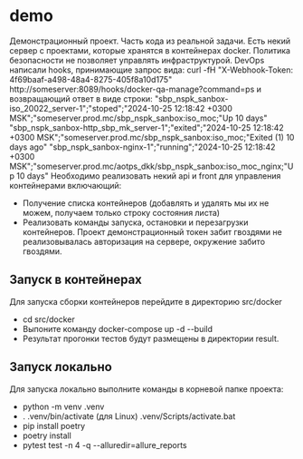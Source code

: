 # demo
Демонстрационный проект.
Часть кода из реальной задачи.
Есть некий сервер с проектами, которые хранятся в контейнерах docker.
Политика безопасности не позволяет управлять инфраструктурой. DevOps написали 
hooks, принимающие запрос вида:
curl -fH "X-Webhook-Token: 4f69baaf-a498-48a4-8275-405f8a10d175" http://someserver:8089/hooks/docker-qa-manage?command=ps
и возвращающий ответ в виде строки:
"sbp_nspk_sanbox-iso_20022_server-1";"stoped";"2024-10-25 12:18:42 +0300 MSK";"someserver.prod.mc/sbp_nspk_sanbox:iso_moc;"Up 10 days"
"sbp_nspk_sanbox-http_sbp_mk_server-1";"exited";"2024-10-25 12:18:42 +0300 MSK";"someserver.prod.mc/sbp_nspk_sanbox:iso_moc;"Exited (1) 10 days ago"
"sbp_nspk_sanbox-nginx-1";"running";"2024-10-25 12:18:42 +0300 MSK";"someserver.prod.mc/aotps_dkk/sbp_nspk_sanbox:iso_moc_nginx;"Up 10 days"
Необходимо реализовать некий api и front для управления контейнерами включающий:
- Получение списка контейнеров (добавлять и удалять мы их не можем, получаем только строку состояния листа)
- Реализовать команды запуска, остановки и перезагрузки контейнеров.
Проект демонстрационный токен забит гвоздями не реализовывалась авторизация на сервере, окружение забито гвоздями.

## Запуск в контейнерах
Для запуска сборки контейнеров перейдите в директорию src/docker
- cd src/docker
- Выпоните команду docker-compose up -d --build
- Результат прогонки тестов будут размещены в директории result.

## Запуск локально
Для запуска локально выполните команды в корневой папке проекта:
- python -m venv .venv
- . .venv/bin/activate (для Linux) .venv/Scripts/activate.bat
- pip install poetry
- poetry install
- pytest test -n 4 -q --alluredir=allure_reports

